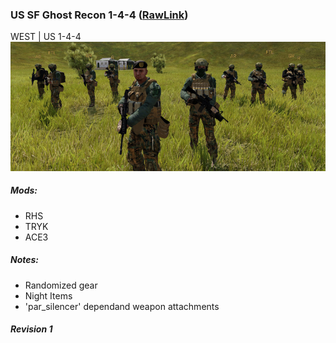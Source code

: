 ### US SF Ghost Recon 1-4-4  ([RawLink](https://raw.githubusercontent.com/rempopo/Gear_Kits_Collection/master/West/US%20SF%20Ghost%20Recon%201-4-4/Kits%20US%20SF%20Ghost%20Recon%201-4-4.sqf))
WEST | US 1-4-4 
<br />
<img src="https://raw.githubusercontent.com/rempopo/Gear_Kits_Collection/master/West/US%20SF%20Ghost%20Recon%201-4-4/Overview.jpg" />

##### Mods:
- RHS
- TRYK
- ACE3

##### Notes:
- Randomized gear
- Night Items
- 'par_silencer' dependand weapon attachments

##### Revision 1
